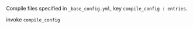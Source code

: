 Compile files specified in `_base_config.yml`, key `compile_config : entries`.

invoke `compile_config`
